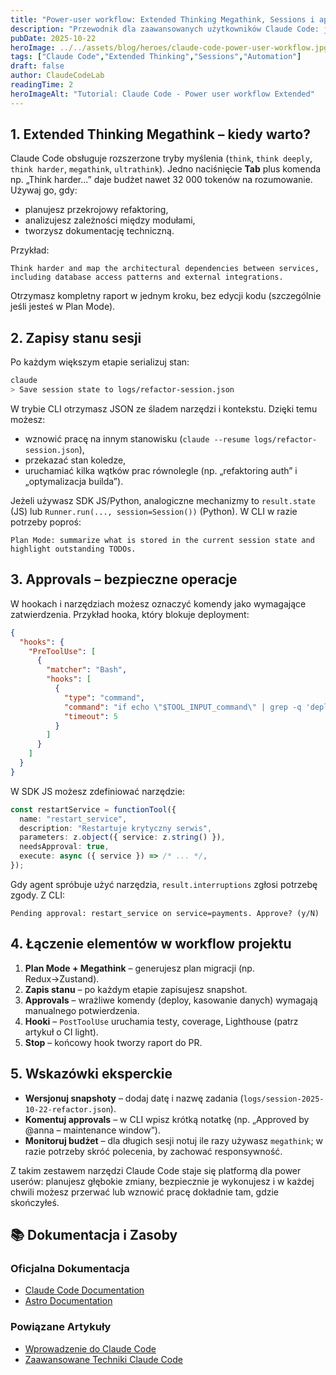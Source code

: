 ```yaml
---
title: "Power-user workflow: Extended Thinking Megathink, Sessions i approvals"
description: "Przewodnik dla zaawansowanych użytkowników Claude Code: jak łączyć najdłuższe tryby myślenia, zapisy stanu i mechanizm approvals w złożonych projektach."
pubDate: 2025-10-22
heroImage: ../../assets/blog/heroes/claude-code-power-user-workflow.jpg
tags: ["Claude Code","Extended Thinking","Sessions","Automation"]
draft: false
author: ClaudeCodeLab
readingTime: 2
heroImageAlt: "Tutorial: Claude Code - Power user workflow Extended"
---
```





## 1. Extended Thinking Megathink – kiedy warto?

Claude Code obsługuje rozszerzone tryby myślenia (`think`, `think deeply`, `think harder`, `megathink`, `ultrathink`). Jedno naciśnięcie **Tab** plus komenda np. „Think harder...” daje budżet nawet 32 000 tokenów na rozumowanie. Używaj go, gdy:

- planujesz przekrojowy refaktoring,  
- analizujesz zależności między modułami,  
- tworzysz dokumentację techniczną.

Przykład:

```
Think harder and map the architectural dependencies between services, including database access patterns and external integrations.
```

Otrzymasz kompletny raport w jednym kroku, bez edycji kodu (szczególnie jeśli jesteś w Plan Mode).

## 2. Zapisy stanu sesji

Po każdym większym etapie serializuj stan:

```bash
claude
> Save session state to logs/refactor-session.json
```

W trybie CLI otrzymasz JSON ze śladem narzędzi i kontekstu. Dzięki temu możesz:

- wznowić pracę na innym stanowisku (`claude --resume logs/refactor-session.json`),  
- przekazać stan koledze,  
- uruchamiać kilka wątków prac równolegle (np. „refaktoring auth” i „optymalizacja builda”).

Jeżeli używasz SDK JS/Python, analogiczne mechanizmy to `result.state` (JS) lub `Runner.run(..., session=Session())` (Python). W CLI w razie potrzeby poproś:

```
Plan Mode: summarize what is stored in the current session state and highlight outstanding TODOs.
```

## 3. Approvals – bezpieczne operacje

W hookach i narzędziach możesz oznaczyć komendy jako wymagające zatwierdzenia. Przykład hooka, który blokuje deployment:

```json
{
  "hooks": {
    "PreToolUse": [
      {
        "matcher": "Bash",
        "hooks": [
          {
            "type": "command",
            "command": "if echo \"$TOOL_INPUT_command\" | grep -q 'deploy'; then echo 'Deployment requires approval' >&2 && exit 2; fi",
            "timeout": 5
          }
        ]
      }
    ]
  }
}
```

W SDK JS możesz zdefiniować narzędzie:

```typescript
const restartService = functionTool({
  name: "restart_service",
  description: "Restartuje krytyczny serwis",
  parameters: z.object({ service: z.string() }),
  needsApproval: true,
  execute: async ({ service }) => /* ... */,
});
```

Gdy agent spróbuje użyć narzędzia, `result.interruptions` zgłosi potrzebę zgody. Z CLI:

```
Pending approval: restart_service on service=payments. Approve? (y/N)
```

## 4. Łączenie elementów w workflow projektu

1. **Plan Mode + Megathink** – generujesz plan migracji (np. Redux→Zustand).  
2. **Zapis stanu** – po każdym etapie zapisujesz snapshot.  
3. **Approvals** – wrażliwe komendy (deploy, kasowanie danych) wymagają manualnego potwierdzenia.  
4. **Hooki** – `PostToolUse` uruchamia testy, coverage, Lighthouse (patrz artykuł o CI light).  
5. **Stop** – końcowy hook tworzy raport do PR.

## 5. Wskazówki eksperckie

- **Wersjonuj snapshoty** – dodaj datę i nazwę zadania (`logs/session-2025-10-22-refactor.json`).  
- **Komentuj approvals** – w CLI wpisz krótką notatkę (np. „Approved by @anna – maintenance window”).  
- **Monitoruj budżet** – dla długich sesji notuj ile razy używasz `megathink`; w razie potrzeby skróć polecenia, by zachować responsywność.

Z takim zestawem narzędzi Claude Code staje się platformą dla power userów: planujesz głębokie zmiany, bezpiecznie je wykonujesz i w każdej chwili możesz przerwać lub wznowić pracę dokładnie tam, gdzie skończyłeś.

## 📚 Dokumentacja i Zasoby

### Oficjalna Dokumentacja
- [Claude Code Documentation](https://docs.anthropic.com/en/docs/claude-code/)
- [Astro Documentation](https://docs.astro.build/)

### Powiązane Artykuły
- [Wprowadzenie do Claude Code](/blog/wprowadzenie-do-claude-code)
- [Zaawansowane Techniki Claude Code](/blog/zaawansowane-techniki-claude-code)
